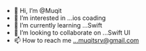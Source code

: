 - 👋 Hi, I’m @Muqit
- 👀 I’m interested in ...ios coading
- 🌱 I’m currently learning ...Swift
- 💞️ I’m looking to collaborate on ...Swift UI
- 📫 How to reach me ...muqitsrv@gmail.com
